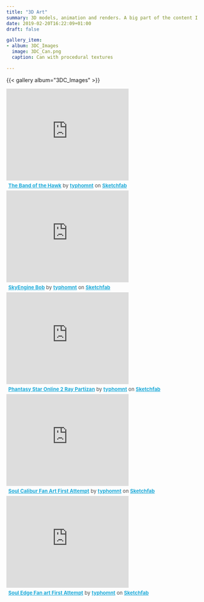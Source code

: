 ```yaml
---
title: "3D Art"
summary: 3D models, animation and renders. A big part of the content I create is available for download.
date: 2019-02-20T16:22:09+01:00
draft: false

gallery_item:
- album: 3DC_Images
  image: 3DC_Can.png
  caption: Can with procedural textures

---
```


{{< gallery album="3DC_Images" >}}

<div class="sketchfab-embed-wrapper"><iframe width="320" height="240" src="https://sketchfab.com/models/8917c0bb4e3944f2ae412a41bf33516c/embed" frameborder="0" allow="autoplay; fullscreen; vr" mozallowfullscreen="true" webkitallowfullscreen="true"></iframe>

<p style="font-size: 13px; font-weight: normal; margin: 5px; color: #4A4A4A;">
    <a href="https://sketchfab.com/3d-models/the-band-of-the-hawk-8917c0bb4e3944f2ae412a41bf33516c?utm_medium=embed&utm_source=website&utm_campaign=share-popup" target="_blank" style="font-weight: bold; color: #1CAAD9;">The Band of the Hawk</a>
    by <a href="https://sketchfab.com/typhomnt?utm_medium=embed&utm_source=website&utm_campaign=share-popup" target="_blank" style="font-weight: bold; color: #1CAAD9;">typhomnt</a>
    on <a href="https://sketchfab.com?utm_medium=embed&utm_source=website&utm_campaign=share-popup" target="_blank" style="font-weight: bold; color: #1CAAD9;">Sketchfab</a>
</p>
</div>

<div class="sketchfab-embed-wrapper"><iframe width="320" height="240" src="https://sketchfab.com/models/6c98855d813d4cdb8e9868262d7e0a89/embed" frameborder="0" allow="autoplay; fullscreen; vr" mozallowfullscreen="true" webkitallowfullscreen="true"></iframe>

<p style="font-size: 13px; font-weight: normal; margin: 5px; color: #4A4A4A;">
    <a href="https://sketchfab.com/3d-models/skyengine-bob-6c98855d813d4cdb8e9868262d7e0a89?utm_medium=embed&utm_source=website&utm_campaign=share-popup" target="_blank" style="font-weight: bold; color: #1CAAD9;">SkyEngine Bob</a>
    by <a href="https://sketchfab.com/typhomnt?utm_medium=embed&utm_source=website&utm_campaign=share-popup" target="_blank" style="font-weight: bold; color: #1CAAD9;">typhomnt</a>
    on <a href="https://sketchfab.com?utm_medium=embed&utm_source=website&utm_campaign=share-popup" target="_blank" style="font-weight: bold; color: #1CAAD9;">Sketchfab</a>
</p>
</div>

<div class="sketchfab-embed-wrapper"><iframe width="320" height="240" src="https://sketchfab.com/models/e0567743ac454070968d1005428ec3d6/embed" frameborder="0" allow="autoplay; fullscreen; vr" mozallowfullscreen="true" webkitallowfullscreen="true"></iframe>

<p style="font-size: 13px; font-weight: normal; margin: 5px; color: #4A4A4A;">
    <a href="https://sketchfab.com/3d-models/phantasy-star-online-2-ray-partizan-e0567743ac454070968d1005428ec3d6?utm_medium=embed&utm_source=website&utm_campaign=share-popup" target="_blank" style="font-weight: bold; color: #1CAAD9;">Phantasy Star Online 2 Ray Partizan</a>
    by <a href="https://sketchfab.com/typhomnt?utm_medium=embed&utm_source=website&utm_campaign=share-popup" target="_blank" style="font-weight: bold; color: #1CAAD9;">typhomnt</a>
    on <a href="https://sketchfab.com?utm_medium=embed&utm_source=website&utm_campaign=share-popup" target="_blank" style="font-weight: bold; color: #1CAAD9;">Sketchfab</a>
</p>
</div>

<div class="sketchfab-embed-wrapper"><iframe width="320" height="240" src="https://sketchfab.com/models/df663648a1cc41928ba21dc09f7b4dba/embed" frameborder="0" allow="autoplay; fullscreen; vr" mozallowfullscreen="true" webkitallowfullscreen="true"></iframe>

<p style="font-size: 13px; font-weight: normal; margin: 5px; color: #4A4A4A;">
    <a href="https://sketchfab.com/3d-models/soul-calibur-fan-art-first-attempt-df663648a1cc41928ba21dc09f7b4dba?utm_medium=embed&utm_source=website&utm_campaign=share-popup" target="_blank" style="font-weight: bold; color: #1CAAD9;">Soul Calibur Fan Art First Attempt</a>
    by <a href="https://sketchfab.com/typhomnt?utm_medium=embed&utm_source=website&utm_campaign=share-popup" target="_blank" style="font-weight: bold; color: #1CAAD9;">typhomnt</a>
    on <a href="https://sketchfab.com?utm_medium=embed&utm_source=website&utm_campaign=share-popup" target="_blank" style="font-weight: bold; color: #1CAAD9;">Sketchfab</a>
</p>
</div>

<div class="sketchfab-embed-wrapper"><iframe width="320" height="240" src="https://sketchfab.com/models/157800b903a647308a25627f134132b6/embed" frameborder="0" allow="autoplay; fullscreen; vr" mozallowfullscreen="true" webkitallowfullscreen="true"></iframe>

<p style="font-size: 13px; font-weight: normal; margin: 5px; color: #4A4A4A;">
    <a href="https://sketchfab.com/3d-models/soul-edge-fan-art-first-attempt-157800b903a647308a25627f134132b6?utm_medium=embed&utm_source=website&utm_campaign=share-popup" target="_blank" style="font-weight: bold; color: #1CAAD9;">Soul Edge Fan art First Attempt</a>
    by <a href="https://sketchfab.com/typhomnt?utm_medium=embed&utm_source=website&utm_campaign=share-popup" target="_blank" style="font-weight: bold; color: #1CAAD9;">typhomnt</a>
    on <a href="https://sketchfab.com?utm_medium=embed&utm_source=website&utm_campaign=share-popup" target="_blank" style="font-weight: bold; color: #1CAAD9;">Sketchfab</a>
</p>
</div>
